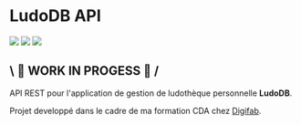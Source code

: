 # LudoDB API 
![](https://img.shields.io/badge/Node.js-43853D?style=for-the-badge&logo=node.js&logoColor=white)
![](https://img.shields.io/badge/Express.js-404D59?style=for-the-badge)
![](https://img.shields.io/badge/sequelize-323330?style=for-the-badge&logo=sequelize&logoColor=blue)


## \ 🚧 WORK IN PROGESS 🚧 /


API REST pour l'application de gestion de ludothèque personnelle **LudoDB**.

Projet developpé dans le cadre de ma formation CDA chez [Digifab](https://github.com/digifab-dev).